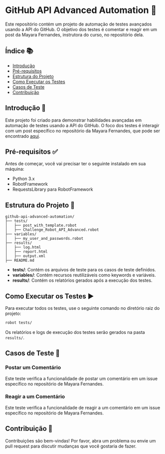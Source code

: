 

# GitHub API Advanced Automation 🧪

Este repositório contém um projeto de automação de testes avançados usando a API do GitHub. O objetivo dos testes é comentar e reagir em um post da Mayara Fernandes, instrutora do curso, no repositório dela. 

## Índice 📚

- [Introdução](#introdução)
- [Pré-requisitos](#pré-requisitos)
- [Estrutura do Projeto](#estrutura-do-projeto)
- [Como Executar os Testes](#como-executar-os-testes)
- [Casos de Teste](#casos-de-teste)
- [Contribuição](#contribuição)

## Introdução 🌟

Este projeto foi criado para demonstrar habilidades avançadas em automação de testes usando a API do GitHub. O foco dos testes é interagir com um post específico no repositório da Mayara Fernandes, que pode ser encontrado [aqui](https://api.github.com/repos/mayribeirofernandes/myudemyrobotframeworkcourse/issues).

## Pré-requisitos ✅

Antes de começar, você vai precisar ter o seguinte instalado em sua máquina:

- Python 3.x
- RobotFramework
- RequestsLibrary para RobotFramework

## Estrutura do Projeto 📁

```plaintext
github-api-advanced-automation/
├── tests/
│   ├── post_with_template.robot
│   ├── Challenge_Robot_API_Advanced.robot
├── variables/
│   ├── my_user_and_passwords.robot
├── results/
│   ├── log.html
│   ├── report.html
│   ├── output.xml
├── README.md
```

- **tests/**: Contém os arquivos de teste para os casos de teste definidos.
- **variables/**: Contém recursos reutilizáveis como keywords e variáveis.
- **results/**: Contém os relatórios gerados após a execução dos testes.

## Como Executar os Testes ▶️

Para executar todos os testes, use o seguinte comando no diretório raiz do projeto:

```sh
robot tests/
```

Os relatórios e logs de execução dos testes serão gerados na pasta `results/`.

## Casos de Teste 📝

### Postar um Comentário

Este teste verifica a funcionalidade de postar um comentário em um issue específico no repositório de Mayara Fernandes.

### Reagir a um Comentário

Este teste verifica a funcionalidade de reagir a um comentário em um issue específico no repositório de Mayara Fernandes.

## Contribuição 🤝

Contribuições são bem-vindas! Por favor, abra um problema ou envie um pull request para discutir mudanças que você gostaria de fazer.

